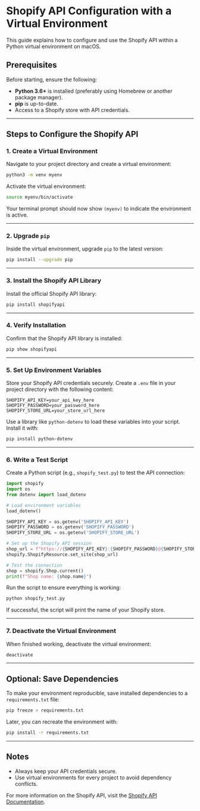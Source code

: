 # Shopify API Configuration with a Virtual Environment

This guide explains how to configure and use the Shopify API within a Python virtual environment on macOS.

## Prerequisites

Before starting, ensure the following:

- **Python 3.6+** is installed (preferably using Homebrew or another package manager).
- **pip** is up-to-date.
- Access to a Shopify store with API credentials.

---

## Steps to Configure the Shopify API

### 1. Create a Virtual Environment

Navigate to your project directory and create a virtual environment:

```bash
python3 -m venv myenv
```

Activate the virtual environment:

```bash
source myenv/bin/activate
```

Your terminal prompt should now show `(myenv)` to indicate the environment is active.

---

### 2. Upgrade `pip`

Inside the virtual environment, upgrade `pip` to the latest version:

```bash
pip install --upgrade pip
```

---

### 3. Install the Shopify API Library

Install the official Shopify API library:

```bash
pip install shopifyapi
```

---

### 4. Verify Installation

Confirm that the Shopify API library is installed:

```bash
pip show shopifyapi
```

---

### 5. Set Up Environment Variables

Store your Shopify API credentials securely. Create a `.env` file in your project directory with the following content:

```env
SHOPIFY_API_KEY=your_api_key_here
SHOPIFY_PASSWORD=your_password_here
SHOPIFY_STORE_URL=your_store_url_here
```

Use a library like `python-dotenv` to load these variables into your script. Install it with:

```bash
pip install python-dotenv
```

---

### 6. Write a Test Script

Create a Python script (e.g., `shopify_test.py`) to test the API connection:

```python
import shopify
import os
from dotenv import load_dotenv

# Load environment variables
load_dotenv()

SHOPIFY_API_KEY = os.getenv('SHOPIFY_API_KEY')
SHOPIFY_PASSWORD = os.getenv('SHOPIFY_PASSWORD')
SHOPIFY_STORE_URL = os.getenv('SHOPIFY_STORE_URL')

# Set up the Shopify API session
shop_url = f"https://{SHOPIFY_API_KEY}:{SHOPIFY_PASSWORD}@{SHOPIFY_STORE_URL}/admin"
shopify.ShopifyResource.set_site(shop_url)

# Test the connection
shop = shopify.Shop.current()
print(f"Shop name: {shop.name}")
```

Run the script to ensure everything is working:

```bash
python shopify_test.py
```

If successful, the script will print the name of your Shopify store.

---

### 7. Deactivate the Virtual Environment

When finished working, deactivate the virtual environment:

```bash
deactivate
```

---

## Optional: Save Dependencies

To make your environment reproducible, save installed dependencies to a `requirements.txt` file:

```bash
pip freeze > requirements.txt
```

Later, you can recreate the environment with:

```bash
pip install -r requirements.txt
```

---

## Notes

- Always keep your API credentials secure.
- Use virtual environments for every project to avoid dependency conflicts.

For more information on the Shopify API, visit the [Shopify API Documentation](https://shopify.dev/docs/api).

